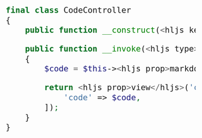 <style>
pre {
    font-size: 25px;
}

code {
    line-height: 1.1em;
}
</style>

```php
final class CodeController
{
    public function __construct(<hljs keyword>private</hljs> <hljs type>MarkdownConverter</hljs> <hljs prop>$markdown</hljs>) {}

    public function __invoke(<hljs type>string</hljs> $slug)
    {
        $code = $this-><hljs prop>markdown</hljs>-><hljs prop>convert</hljs>(<hljs prop>file_get_contents</hljs>(<hljs prop>__DIR__</hljs> . "/code/{$slug}.md"))-><hljs prop>getContent</hljs>();

        return <hljs prop>view</hljs>('code', [
            'code' => $code,
        ]);
    }
}
```
